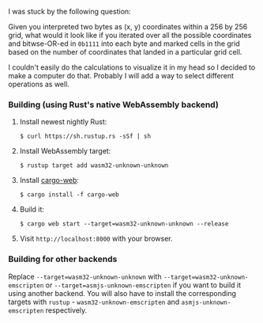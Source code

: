 I was stuck by the following question:

Given you interpreted two bytes as (x, y) coordinates within a 256 by 256 grid, what would it look like if you iterated over all the possible coordinates and bitwse-OR-ed in `0b1111` into each byte and marked cells in the grid based on the number of coordinates that landed in a particular grid cell.

 I couldn't easily do the calculations to visualize it in my head so I decided to make a computer do that. Probably I will add a way to select different operations as well.

### Building (using Rust's native WebAssembly backend)

1. Install newest nightly Rust:

       $ curl https://sh.rustup.rs -sSf | sh

2. Install WebAssembly target:

       $ rustup target add wasm32-unknown-unknown

3. Install [cargo-web]:

       $ cargo install -f cargo-web

4. Build it:

       $ cargo web start --target=wasm32-unknown-unknown --release

5. Visit `http://localhost:8000` with your browser.

[cargo-web]: https://github.com/koute/cargo-web

### Building for other backends

Replace `--target=wasm32-unknown-unknown` with `--target=wasm32-unknown-emscripten` or `--target=asmjs-unknown-emscripten`
if you want to build it using another backend. You will also have to install the
corresponding targets with `rustup` - `wasm32-unknown-emscripten` and `asmjs-unknown-emscripten`
respectively.
